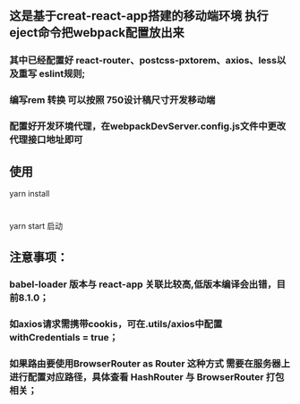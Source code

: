 ## 这是基于creat-react-app搭建的移动端环境 执行eject命令把webpack配置放出来

### 其中已经配置好 react-router、postcss-pxtorem、axios、less以及重写 eslint规则;

### 编写rem 转换 可以按照 750设计稿尺寸开发移动端


### 配置好开发环境代理，在webpackDevServer.config.js文件中更改 代理接口地址即可

## 使用

yarn install 

#

yarn start 启动

## 注意事项：

### babel-loader 版本与 react-app 关联比较高,低版本编译会出错，目前8.1.0；

### 如axios请求需携带cookis，可在.utils/axios中配置 withCredentials = true；

### 如果路由要使用BrowserRouter as Router 这种方式 需要在服务器上进行配置对应路径，具体查看 HashRouter 与 BrowserRouter 打包相关；
